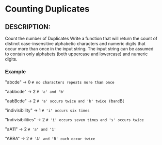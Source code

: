 # Counting Duplicates
## DESCRIPTION:
Count the number of Duplicates
Write a function that will return the count of distinct case-insensitive alphabetic characters and numeric digits that occur more than once in the input string. The input string can be assumed to contain only alphabets (both uppercase and lowercase) and numeric digits.

### Example
"abcde" -> 0 `# no characters repeats more than once`

"aabbcde" -> 2 `# 'a' and 'b'`

"aabBcde" -> 2 `# 'a' occurs twice and 'b' twice (`b` and `B`)`

"indivisibility" -> 1 `# 'i' occurs six times`

"Indivisibilities" -> 2 `# 'i' occurs seven times and 's' occurs twice`

"aA11" -> 2 `# 'a' and '1'`

"ABBA" -> 2 `# 'A' and 'B' each occur twice`
